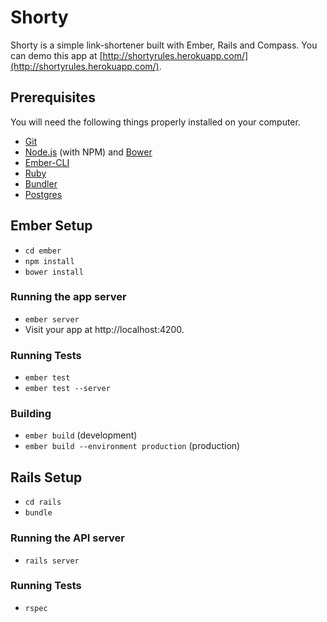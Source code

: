 Shorty
======

Shorty is a simple link-shortener built with Ember, Rails and Compass.  You can demo this app at [http://shortyrules.herokuapp.com/](http://shortyrules.herokuapp.com/).

## Prerequisites

You will need the following things properly installed on your computer.

* [Git](http://git-scm.com/)
* [Node.js](http://nodejs.org/) (with NPM) and [Bower](http://bower.io/)
* [Ember-CLI](http://www.ember-cli.com/)
* [Ruby](https://www.ruby-lang.org/en/downloads/)
* [Bundler](http://bundler.io/)
* [Postgres](http://www.postgresql.org/)

## Ember Setup

* `cd ember`
* `npm install`
* `bower install`

### Running the app server

* `ember server`
* Visit your app at http://localhost:4200.

### Running Tests

* `ember test`
* `ember test --server`

### Building
* `ember build` (development)
* `ember build --environment production` (production)
 
## Rails Setup

* `cd rails`
* `bundle`

### Running the API server

* `rails server`

### Running Tests

* `rspec`
